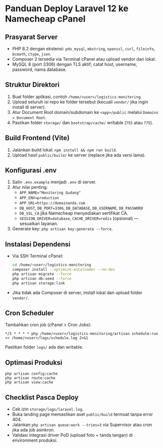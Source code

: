 # Panduan Deploy Laravel 12 ke Namecheap cPanel

## Prasyarat Server
- PHP 8.2 dengan ekstensi: `pdo_mysql`, `mbstring`, `openssl`, `curl`, `fileinfo`, `bcmath`, `ctype`, `json`.
- Composer 2 tersedia via Terminal cPanel atau upload vendor dari lokal.
- MySQL 8 (port 3306) dengan TLS aktif; catat host, username, password, nama database.

## Struktur Direktori
1. Buat folder aplikasi, contoh `/home/<user>/logistics-monitoring`.
2. Upload seluruh isi repo ke folder tersebut (kecuali `vendor/` jika ingin install di server).
3. Atur Document Root domain/subdomain ke `<app>/public` melalui `Domains > Document Root`.
4. Pastikan folder `storage/` dan `bootstrap/cache/` writable (`755` atau `775`).

## Build Frontend (Vite)
1. Jalankan build lokal: `npm install && npm run build`.
2. Upload hasil `public/build/` ke server (replace jika ada versi lama).

## Konfigurasi .env
1. Salin `.env.example` menjadi `.env` di server.
2. Atur nilai penting:
   - `APP_NAME="Monitoring Gudang"`
   - `APP_ENV=production`
   - `APP_URL=https://domainanda.com`
   - `DB_HOST`, `DB_PORT=3306`, `DB_DATABASE`, `DB_USERNAME`, `DB_PASSWORD`
   - `DB_SSL_CA` jika Namecheap menyediakan sertifikat CA.
   - `SESSION_DRIVER=database`, `CACHE_DRIVER=redis` (opsional) — sesuaikan layanan.
3. Generate key: `php artisan key:generate --force`.

## Instalasi Dependensi
- Via SSH Terminal cPanel:
  ```bash
  cd /home/<user>/logistics-monitoring
  composer install --optimize-autoloader --no-dev
  php artisan migrate --force
  php artisan db:seed --force
  php artisan storage:link
  ```
- Jika tidak ada Composer di server, install lokal dan upload folder `vendor/`.

## Cron Scheduler
Tambahkan cron job (cPanel > Cron Jobs):
```
*/5 * * * * php /home/<user>/logistics-monitoring/artisan schedule:run >> /home/<user>/logs/schedule.log 2>&1
```
Pastikan folder `logs/` ada dan writable.

## Optimasi Produksi
```
php artisan config:cache
php artisan route:cache
php artisan view:cache
```

## Checklist Pasca Deploy
- Cek izin `storage/logs/laravel.log`.
- Buka landing page memastikan aset `public/build` termuat tanpa error 404.
- Jalankan `php artisan queue:work --tries=3` via Supervisor atau cron jika ada job asinkron.
- Validasi integrasi driver PoD (upload foto + tanda tangan) di environment produksi.

